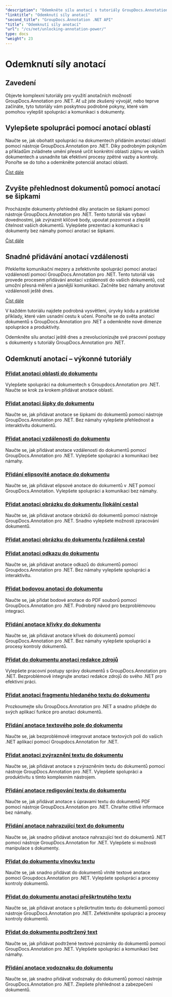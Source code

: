 ```yaml
---
"description": "Odemkněte sílu anotací s tutoriály GroupDocs.Annotation pro .NET. Naučte se krok za krokem přidávat různé anotace a bez námahy vylepšit spolupráci."
"linktitle": "Odemknutí síly anotací"
"second_title": "GroupDocs.Annotation .NET API"
"title": "Odemknutí síly anotací"
"url": "/cs/net/unlocking-annotation-power/"
type: docs
"weight": 23
---
```


# Odemknutí síly anotací

## Zavedení

Objevte komplexní tutoriály pro využití anotačních možností GroupDocs.Annotation pro .NET. Ať už jste zkušený vývojář, nebo teprve začínáte, tyto tutoriály vám poskytnou podrobné pokyny, které vám pomohou vylepšit spolupráci a komunikaci s dokumenty.

## Vylepšete spolupráci pomocí anotací oblastí

Naučte se, jak obohatit spolupráci na dokumentech přidáním anotací oblastí pomocí nástroje GroupDocs.Annotation pro .NET. Díky podrobným pokynům a příkladům zvládnete umění přesně určit konkrétní oblasti zájmu ve vašich dokumentech a usnadníte tak efektivní procesy zpětné vazby a kontroly. Ponořte se do toho a odemkněte potenciál anotací oblastí.

[Číst dále](./add-area-annotation/)

## Zvyšte přehlednost dokumentů pomocí anotací se šipkami

Procházejte dokumenty přehledně díky anotacím se šipkami pomocí nástroje GroupDocs.Annotation pro .NET. Tento tutoriál vás vybaví dovednostmi, jak zvýraznit klíčové body, upoutat pozornost a zlepšit čitelnost vašich dokumentů. Vylepšete prezentaci a komunikaci s dokumenty bez námahy pomocí anotací se šipkami.

[Číst dále](./add-arrow-annotation/)

## Snadné přidávání anotací vzdálenosti

Překleňte komunikační mezery a zefektivnite spolupráci pomocí anotací vzdáleností pomocí GroupDocs.Annotation pro .NET. Tento tutoriál vás provede procesem přidávání anotací vzdáleností do vašich dokumentů, což umožní přesná měření a jasnější komunikaci. Začněte bez námahy anotovat vzdálenosti ještě dnes.

[Číst dále](./add-distance-annotation/)

V každém tutoriálu najdete podrobná vysvětlení, úryvky kódu a praktické příklady, které vám usnadní cestu k učení. Ponořte se do světa anotací dokumentů s GroupDocs.Annotation pro .NET a odemkněte nové dimenze spolupráce a produktivity.

Odemkněte sílu anotací ještě dnes a zrevolucionizujte své pracovní postupy s dokumenty s tutoriály GroupDocs.Annotation pro .NET.

## Odemknutí anotací – výkonné tutoriály
### [Přidat anotaci oblasti do dokumentu](./add-area-annotation/)
Vylepšete spolupráci na dokumentech s Groupdocs.Annotation pro .NET. Naučte se krok za krokem přidávat anotace oblastí.
### [Přidat anotaci šipky do dokumentu](./add-arrow-annotation/)
Naučte se, jak přidávat anotace se šipkami do dokumentů pomocí nástroje GroupDocs.Annotation pro .NET. Bez námahy vylepšete přehlednost a interaktivitu dokumentů.
### [Přidat anotaci vzdálenosti do dokumentu](./add-distance-annotation/)
Naučte se, jak přidávat anotace vzdálenosti do dokumentů pomocí GroupDocs.Annotation pro .NET. Vylepšete spolupráci a komunikaci bez námahy.
### [Přidání elipsovité anotace do dokumentu](./add-ellipse-annotation/)
Naučte se, jak přidávat elipsové anotace do dokumentů v .NET pomocí GroupDocs.Annotation. Vylepšete spolupráci a komunikaci bez námahy.
### [Přidat anotaci obrázku do dokumentu (lokální cesta)](./add-image-annotation-local-path/)
Naučte se, jak přidávat anotace obrázků do dokumentů pomocí nástroje GroupDocs.Annotation pro .NET. Snadno vylepšete možnosti zpracování dokumentů.
### [Přidat anotaci obrázku do dokumentu (vzdálená cesta)](./add-image-annotation-remote-path/)
### [Přidat anotaci odkazu do dokumentu](./add-link-annotation/)
Naučte se, jak přidávat anotace odkazů do dokumentů pomocí Groupdocs.Annotation pro .NET. Bez námahy vylepšete spolupráci a interaktivitu.
### [Přidat bodovou anotaci do dokumentu](./add-point-annotation/)
Naučte se, jak přidat bodové anotace do PDF souborů pomocí GroupDocs.Annotation pro .NET. Podrobný návod pro bezproblémovou integraci.
### [Přidání anotace křivky do dokumentu](./add-polyline-annotation/)
Naučte se, jak přidávat anotace křivek do dokumentů pomocí GroupDocs.Annotation pro .NET. Bez námahy vylepšete spolupráci a procesy kontroly dokumentů.
### [Přidat do dokumentu anotaci redakce zdrojů](./add-resources-redaction-annotation/)
Vylepšete pracovní postupy správy dokumentů s GroupDocs.Annotation pro .NET. Bezproblémově integrujte anotaci redakce zdrojů do svého .NET pro efektivní práci.
### [Přidat anotaci fragmentu hledaného textu do dokumentu](./add-search-text-fragment-annotation/)
Prozkoumejte sílu GroupDocs.Annotation pro .NET a snadno přidejte do svých aplikací funkce pro anotaci dokumentů.
### [Přidání anotace textového pole do dokumentu](./add-text-field-annotation/)
Naučte se, jak bezproblémově integrovat anotace textových polí do vašich .NET aplikací pomocí Groupdocs.Annotation for .NET.
### [Přidat anotaci zvýraznění textu do dokumentu](./add-text-highlight-annotation/)
Naučte se, jak přidávat anotace s zvýrazněním textu do dokumentů pomocí nástroje GroupDocs.Annotation pro .NET. Vylepšete spolupráci a produktivitu s tímto komplexním nástrojem.
### [Přidání anotace redigování textu do dokumentu](./add-text-redaction-annotation/)
Naučte se, jak přidávat anotace s úpravami textu do dokumentů PDF pomocí nástroje GroupDocs.Annotation pro .NET. Chraňte citlivé informace bez námahy.
### [Přidání anotace nahrazující text do dokumentu](./add-text-replacement-annotation/)
Naučte se, jak snadno přidávat anotace nahrazující text do dokumentů .NET pomocí nástroje GroupDocs.Annotation for .NET. Vylepšete si možnosti manipulace s dokumenty.
### [Přidat do dokumentu vlnovku textu](./add-text-squiggly-annotation/)
Naučte se, jak snadno přidávat do dokumentů vlnité textové anotace pomocí Groupdocs.Annotation pro .NET. Vylepšete spolupráci a procesy kontroly dokumentů.
### [Přidat do dokumentu anotaci přeškrtnutého textu](./add-text-strikeout-annotation/)
Naučte se, jak přidávat anotace s přeškrtnutím textu do dokumentů pomocí nástroje GroupDocs.Annotation pro .NET. Zefektivněte spolupráci a procesy kontroly dokumentů.
### [Přidat do dokumentu podtržený text](./add-text-underline-annotation/)
Naučte se, jak přidávat podtržené textové poznámky do dokumentů pomocí GroupDocs.Annotation pro .NET. Vylepšete spolupráci a komunikaci bez námahy.
### [Přidání anotace vodoznaku do dokumentu](./add-watermark-annotation/)
Naučte se, jak snadno přidávat vodoznaky do dokumentů pomocí nástroje GroupDocs.Annotation pro .NET. Zlepšete přehlednost a zabezpečení dokumentů.